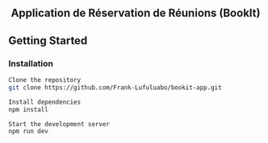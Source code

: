 <h2 align="center">Application de Réservation de Réunions (BookIt)</h2>

## Getting Started

### Installation

```bash
Clone the repository
git clone https://github.com/Frank-Lufuluabo/bookit-app.git

Install dependencies
npm install

Start the development server
npm run dev

```



